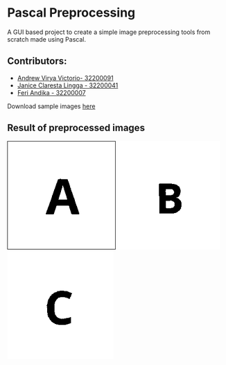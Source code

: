 # Pascal Preprocessing
A GUI based project to create a simple image preprocessing tools from scratch made using Pascal.

## Contributors:
- [Andrew Virya Victorio- 32200091](https://github.com/AlphaByte-RedTeam)
- [Janice Claresta Lingga - 32200041](https://github.com/janeclrst)
- [Feri Andika - 32200007](https://github.com/FeriAndika-hub)

Download sample images [here](https://github.com/AlphaByte-RedTeam/preprocessing/tree/master/images/bmp)

## Result of preprocessed images
![A](https://github.com/AlphaByte-RedTeam/preprocessing/blob/master/images/preprocessed/A-preprocessed.bmp)
![B](https://github.com/AlphaByte-RedTeam/preprocessing/blob/master/images/preprocessed/B-preprocessed.bmp)
![C](https://github.com/AlphaByte-RedTeam/preprocessing/blob/master/images/preprocessed/C-preprocessed.bmp)
